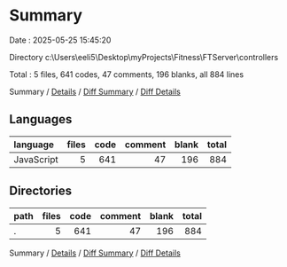 # Summary

Date : 2025-05-25 15:45:20

Directory c:\\Users\\eeli5\\Desktop\\myProjects\\Fitness\\FTServer\\controllers

Total : 5 files,  641 codes, 47 comments, 196 blanks, all 884 lines

Summary / [Details](details.md) / [Diff Summary](diff.md) / [Diff Details](diff-details.md)

## Languages
| language | files | code | comment | blank | total |
| :--- | ---: | ---: | ---: | ---: | ---: |
| JavaScript | 5 | 641 | 47 | 196 | 884 |

## Directories
| path | files | code | comment | blank | total |
| :--- | ---: | ---: | ---: | ---: | ---: |
| . | 5 | 641 | 47 | 196 | 884 |

Summary / [Details](details.md) / [Diff Summary](diff.md) / [Diff Details](diff-details.md)